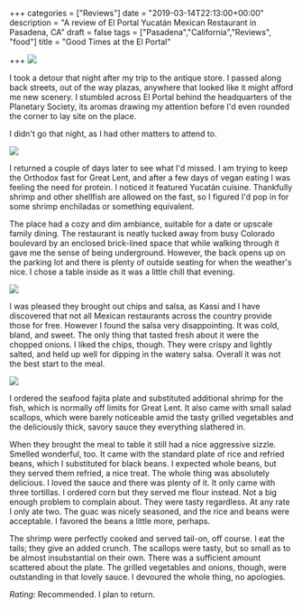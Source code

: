 +++
categories = ["Reviews"]
date = "2019-03-14T22:13:00+00:00"
description = "A review of El Portal Yucatán Mexican Restaurant in Pasadena, CA"
draft = false
tags = ["Pasadena","California","Reviews", "food"]
title = "Good Times at the El Portal"

+++
![](https://res.cloudinary.com/tobyblog/image/upload/v1552625591/img/761E75E1-8A2E-4D98-9348-5951E7436215.jpg)

I took a detour that night after my trip to the antique store. I passed along back streets, out of the way plazas, anywhere that looked like it might afford me new scenery. I stumbled across El Portal behind the headquarters of the Planetary Society, its aromas drawing my attention before I'd even rounded the corner to lay site on the place. 
<!--more-->
I didn't go that night, as I had other matters to attend to.

![](https://res.cloudinary.com/tobyblog/image/upload/v1552625617/img/E7D932A2-2721-431E-B77B-B53BD4D555B4.jpg)

I returned a couple of days later to see what I'd missed. I am trying to keep the Orthodox fast for Great Lent, and after a few days of vegan eating I was feeling the need for protein. I noticed it featured Yucatán cuisine. Thankfully shrimp and other shellfish are allowed on the fast, so I figured I'd pop in for some shrimp enchiladas or something equivalent.

The place had a cozy and dim ambiance, suitable for a date or upscale family dining. The restaurant is neatly tucked away from busy Colorado boulevard by an enclosed brick-lined space that while walking through it gave me the sense of being underground. However, the back opens up on the parking lot and there is plenty of outside seating for when the weather's nice. I chose a table inside as it was a little chill that evening.

![](https://res.cloudinary.com/tobyblog/image/upload/v1552625745/img/00386CF6-C7CD-473C-90DE-2393F6B5F840.jpg)

I was pleased they brought out chips and salsa, as Kassi and I have discovered that not all Mexican restaurants across the country provide those for free. However I found the salsa very disappointing. It was cold, bland, and sweet. The only thing that tasted fresh about it were the chopped onions. I liked the chips, though. They were crispy and lightly salted, and held up well for dipping in the watery salsa. Overall it was not the best start to the meal.

![](https://res.cloudinary.com/tobyblog/image/upload/v1552625766/img/C4F82234-7135-4A44-98FC-07A6B3DE7383.jpg)

I ordered the seafood fajita plate and substituted additional shrimp for the fish, which is normally off limits for Great Lent. It also came with small salad scallops, which were barely noticeable amid the tasty grilled vegetables and the deliciously thick, savory sauce they everything slathered in.

When they brought the meal to table it still had a nice aggressive sizzle. Smelled wonderful, too. It came with the standard plate of rice and refried beans, which I substituted for black beans. I expected whole beans, but they served them refried, a nice treat. The whole thing was absolutely delicious. I loved the sauce and there was plenty of it. It only came with three tortillas. I ordered corn but they served me flour instead. Not a big enough problem to complain about. They were tasty regardless. At any rate I only ate two. The guac was nicely seasoned, and the rice and beans were acceptable. I favored the beans a little more, perhaps. 

The shrimp were perfectly cooked and served tail-on, off course. I eat the tails; they give an added crunch. The scallops were tasty, but so small as to be almost insubstantial on their own. There was a sufficient amount scattered about the plate. The grilled vegetables and onions, though, were outstanding in that lovely sauce. I devoured the whole thing, no apologies.

*Rating:* Recommended. I plan to return.